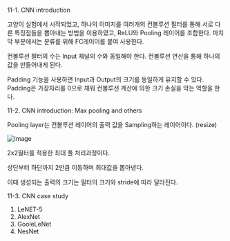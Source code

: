 11-1. CNN introduction

고양이 실험에서 시작되었고,
하나의 이미지를 여러개의 컨볼루션 필터를 통해 서로 다른 특징점들을 뽑아내는 방법을 이용하였고,
ReLU와 Pooling 레이어를 조합한다.
마지막 부분에서는 분류를 위해 FC레이어를 붙여 사용한다.

컨볼루션 필터의 수는 Input 채널의 수와 동일해야 한다.
컨볼루션 연산을 통해 하나의 값을 만들어내게 된다.

Padding 기능을 사용하면 Input과 Output의 크기를 동일하게 유지할 수 있다.
Padding은 가장자리를 0으로 채워 컨볼루션 계산에 의한 크기 손실을 막는 역할을 한다.

11-2. CNN introduction: Max pooling and others

Pooling layer는 컨볼루션 레이어의 출력 값을 Sampling하는 레이어이다. (resize)

![image](https://user-images.githubusercontent.com/79880336/135083552-2131bd4b-73c3-497a-ac1d-58a6983ef9d6.png)

 2x2필터를 적용한 최대 풀 처리과정이다.

상단부터 하단까지 2만큼 이동하며 최대값을 뽑아낸다.

 이때 생성되는 출력의 크기는 필터의 크기와 stride에 따라 달라진다.

11-3. CNN case study

1. LeNET-5
2. AlexNet
3. GooleLeNet
4. NesNet
 

